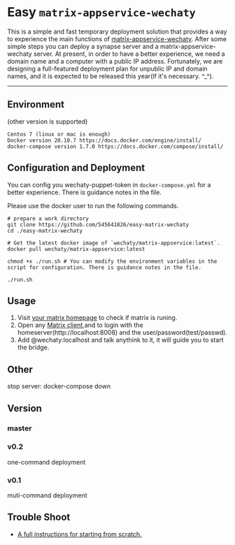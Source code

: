 # Easy `matrix-appservice-wechaty`

This is a simple and fast temporary deployment solution that provides a way to experience the main functions of [matrix-appservice-wechaty](https://github.com/wechaty/matrix-appservice-wechat). After some simple steps you can deploy a synapse server and a matrix-appservice-wechaty server. At present, in order to have a better experience, we need a domain name and a computer with a public IP address. Fortunately, we are designing a full-featured deployment plan for unpublic IP and domain names, and it is expected to be released this year(If it's necessary. ^_^).

---

## Environment

(other version is supported)
```text
Centos 7 (linux or mac is enough)
Docker version 20.10.7 https://docs.docker.com/engine/install/
docker-compose version 1.7.0 https://docs.docker.com/compose/install/
```

## Configuration and Deployment

You can config you wechaty-puppet-token in `docker-compose.yml` for a better experience. There is guidance notes in the file.

Please use the docker user to run the following commands.

```shell
# prepare a work directory
git clone https://github.com/545641826/easy-matrix-wechaty
cd ./easy-matrix-wechaty

# Get the latest docker image of `wechaty/matrix-appservice:latest`.
docker pull wechaty/matrix-appservice:latest

chmod +x ./run.sh # You can modify the environment variables in the script for configuration. There is guidance notes in the file.

./run.sh
```

## Usage

1. Visit [your matrix homepage](http://localhost:8008/_matrix/static/) to check if matrix is runing.
2. Open any [Matrix client](https://matrix.org/docs/projects/try-matrix-now.html#clients),and to login with the homeserver(http://localhost:8008) and the user/password(test/passwd).
3. Add @wechaty:localhost and talk anythink to it, it will guide you to start the bridge.

## Other
stop server: docker-compose down

## Version

### master

### v0.2

one-command deployment

### v0.1

muti-command deployment

## Trouble Shoot

- [A full instructions for starting from scratch. ](https://github.com/wechaty/matrix-appservice-wechaty/issues/89)